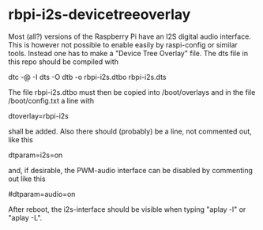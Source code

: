 # rbpi-i2s-devicetreeoverlay
Most (all?) versions of the Raspberry Pi have an I2S digital audio interface. This is however not possible to enable easily by raspi-config or similar tools. Instead one has to make a "Device Tree Overlay" file. The dts file in this repo should be compiled with 

dtc -@ -I dts -O dtb -o rbpi-i2s.dtbo rbpi-i2s.dts

The file rbpi-i2s.dtbo must then be copied into /boot/overlays and in the file /boot/config.txt a line with

dtoverlay=rbpi-i2s

shall be added. Also there should (probably) be a line, not commented out, like this

dtparam=i2s=on

and, if desirable, the PWM-audio interface can be disabled by commenting out like this

#dtparam=audio=on

After reboot, the i2s-interface should be visible when typing "aplay -l" or "aplay -L".
